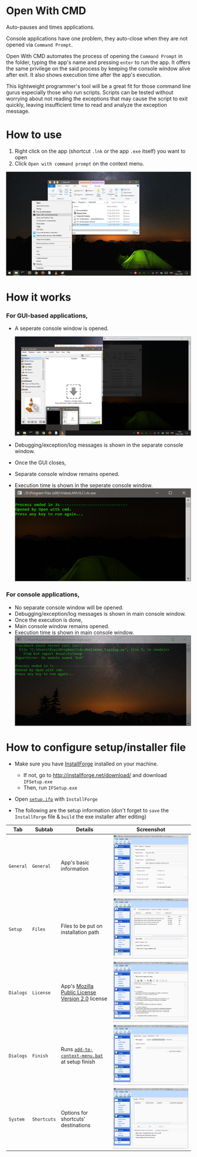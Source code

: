 # Open With CMD
Auto-pauses and times applications.

Console applications have one problem, they auto-close when they are not opened via `Command Prompt`.

Open With CMD automates the process of opening the `Command Prompt` in the folder, typing the app's name and pressing `enter` to run the app. It offers the same privilege on the said process by keeping the console window alive after exit. It also shows execution time after the app's execution. 

This lightweight programmer's tool will be a great fit for those command line gurus especially those who run scripts. Scripts can be tested without worrying about not reading the exceptions that may cause the script to exit quickly, leaving insufficient time to read and analyze the exception message.

# How to use
1. Right click on the app (shortcut `.lnk` or the app `.exe` itself) you want to open
2. Click `Open with command prompt` on the context menu.

  ![alt tag](https://github.com/raymelon/open-with-cmd/blob/master/screenshots/context%20menu%20shot.png)

# How it works
### For GUI-based applications,
- A seperate console window is opened.
  
  ![alt tag](https://github.com/raymelon/open-with-cmd/blob/master/screenshots/gui%20shot.png) 

- Debugging/exception/log messages is shown in the separate console window.
- Once the GUI closes,
 - Separate console window remains opened.
 - Execution time is shown in the seperate console window.
  ![alt tag](https://github.com/raymelon/open-with-cmd/blob/master/screenshots/gui%20shot%20end.PNG) 

### For console applications, 
- No separate console window will be opened.
- Debugging/exception/log messages is shown in main console window.
- Once the execution is done,
 - Main console window remains opened.
 - Execution time is shown in main console window.
   ![alt tag](https://github.com/raymelon/open-with-cmd/blob/master/screenshots/console%20shot%20end%20wd%20error.PNG) 

# How to configure setup/installer file
- Make sure you have [InstallForge](http://installforge.net/) installed on your machine.
  - If not, go to http://installforge.net/download/ and download `IFSetup.exe`
  - Then, run `IFSetup.exe`
- Open [`setup.ifp`](https://github.com/raymelon/open-with-cmd/blob/master/setup.ifp) with `InstallForge`

- The following are the setup information (don't forget to `save` the `InstallForge` file & `build` the exe installer after editing)

| Tab | Subtab | Details | Screenshot |
| --- | --- | --- | --- |
| `General` | `General` | App's basic information | ![alt tag](https://github.com/raymelon/open-with-cmd/blob/master/installforge%20tutorial/ift%20general.JPG) |
| `Setup` | `Files` | Files to be put on installation path | ![alt tag](https://github.com/raymelon/open-with-cmd/blob/master/installforge%20tutorial/ift%20setup%20files.JPG) |
| `Dialogs` | `License` | App's [Mozilla Public License Version 2.0](https://github.com/raymelon/open-with-cmd/blob/master/LICENSE) license | ![alt tag](https://github.com/raymelon/open-with-cmd/blob/master/installforge%20tutorial/ift%20dialogs%20license.JPG) |
| `Dialogs` | `Finish` | Runs [`add-to-context-menu.bat`](https://github.com/raymelon/open-with-cmd/blob/master/src/add-to-context-menu.bat) at setup finish | ![alt tag](https://github.com/raymelon/open-with-cmd/blob/master/installforge%20tutorial/ift%20dialogs%20finish.JPG) |
| `System` | `Shortcuts` | Options for shortcuts' destinations | ![alt tag](https://github.com/raymelon/open-with-cmd/blob/master/installforge%20tutorial/ift%20system%20shortcuts.JPG) |

